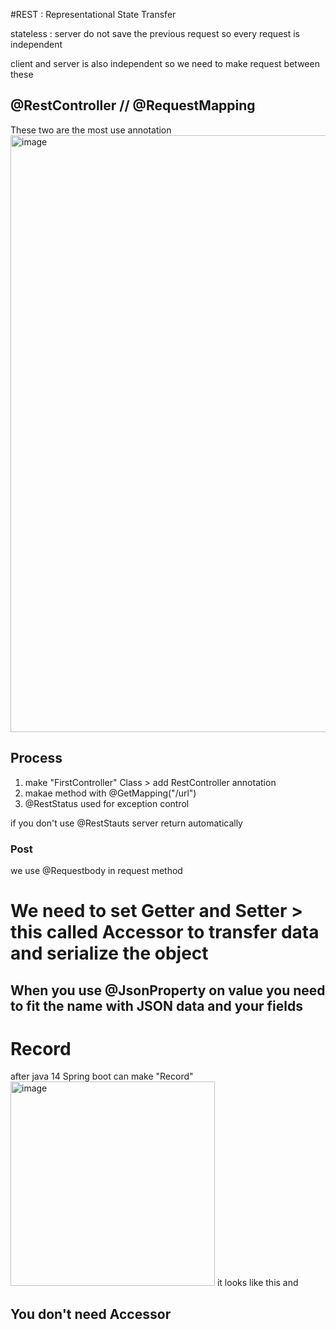#REST : Representational State Transfer

stateless : server do not save the previous request so every request is independent 

client and server is also independent so we need to make request between these

## @RestController // @RequestMapping
These two are the most use annotation
<img width="955" alt="image" src="https://github.com/user-attachments/assets/1cfa3cbf-1ff3-4afa-95a5-329a263302db" />


## Process

1. make "FirstController" Class > add RestController annotation
2. makae method with @GetMapping("/url")
3. @RestStatus used for exception control

if you don't use @RestStauts server return automatically 

### Post
we use @Requestbody in request method 

# We need to set Getter and Setter > this called Accessor to transfer data and serialize the object

## When you use @JsonProperty on value you need to fit the name with JSON data and your fields

# Record
after java 14 Spring boot can make "Record"
<img width="327" alt="image" src="https://github.com/user-attachments/assets/f6eeede9-85b0-43c9-95c1-7a374ab124fb" />
it looks like this and 
## You don't need Accessor
